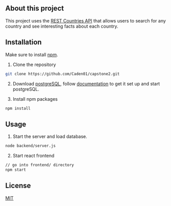 ## About this project
This project uses the [REST Countries API](https://restcountries.com/) that allows users to search for any country and see interesting facts about each country.

## Installation

Make sure to install [npm](https://docs.npmjs.com/downloading-and-installing-node-js-and-npm).

1. Clone the repository
```bash
git clone https://github.com/Caden01/capstone2.git
```
2. Download [postgreSQL](https://postgresapp.com/downloads.html), follow [documentation](https://postgresapp.com/documentation/install.html) to get it set up and start postgreSQL.

2. Install npm packages
```bash
npm install
```

## Usage

1. Start the server and load database.
```bash
node backend/server.js
```
2. Start react frontend
```bash
// go into frontend/ directory
npm start
```

## License

[MIT](https://choosealicense.com/licenses/mit/)
